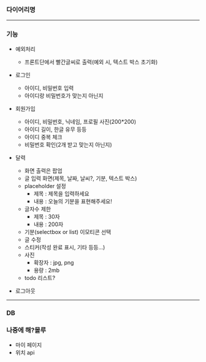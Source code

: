 ### 다이어리명

---

### 기능
- 예외처리
    - 프론트단에서 빨간글씨로 출력(예외 시, 텍스트 박스 초기화)

- 로그인
    - 아이디, 비밀번호 입력
    - 아이디랑 비밀번호가 맞는지 아닌지


- 회원가입
    - 아이디, 비밀번호, 닉네임, 프로필 사진(200*200)
    - 아이디 길이, 한글 유무 등등
    - 아이디 중복 체크
    - 비밀번호 확인(2개 받고 맞는지 아닌지)


- 달력
    - 화면 출력은 팝업
    - 글 입력 화면(제목, 날짜, 날씨?, 기분, 텍스트 박스)
    - placeholder 설정
        - 제목 : 제목을 입력하세요
        - 내용 : 오늘의 기분을 표현해주세요!
    - 글자수 제한
        - 제목 : 30자
        - 내용 : 200자
    - 기분(selectbox or list) 이모티콘 선택
    - 글 수정
    - 스티커(작성 완료 표시, 기타 등등...)
    - 사진
        - 확장자 : jpg, png
        - 용량 : 2mb
    - todo 리스트?

- 로그아웃


---

### DB


### 나중에 해?몰루
- 마이 페이지
- 위치 api
